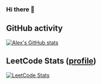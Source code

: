 ### Hi there 👋

## GitHub activity

[![Alex's GitHub stats](https://github-readme-stats.vercel.app/api?username=alexandru-cazacu&show_icons=true&icon_color=586069&text_color=586069&bg_color=fff&line_height=30&hide_title=true&title_color=0366d6)](https://github.com/anuraghazra/github-readme-stats)

## LeetCode Stats ([profile](https://leetcode.com/thatAlex))

[![LeetCode Stats](https://leetcard.jacoblin.cool/thatAlex?theme=dark&font=Fira%20Mono)](https://github.com/JacobLinCool/LeetCode-Stats-Card)

<!--
**alexandru-cazacu/alexandru-cazacu** is a ✨ _special_ ✨ repository because its `README.md` (this file) appears on your GitHub profile.

Here are some ideas to get you started:

- 🔭 I’m currently working on ...
- 🌱 I’m currently learning ...
- 👯 I’m looking to collaborate on ...
- 🤔 I’m looking for help with ...
- 💬 Ask me about ...
- 📫 How to reach me: ...
- 😄 Pronouns: ...
- ⚡ Fun fact: ...
-->
